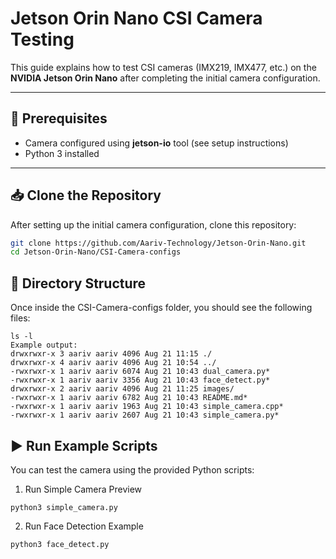 # Jetson Orin Nano CSI Camera Testing

This guide explains how to test CSI cameras (IMX219, IMX477, etc.) on the **NVIDIA Jetson Orin Nano** after completing the initial camera configuration.

---

## 📌 Prerequisites
- Camera configured using **jetson-io** tool (see setup instructions)  
- Python 3 installed  
---

## 📥 Clone the Repository
After setting up the initial camera configuration, clone this repository:

```bash
git clone https://github.com/Aariv-Technology/Jetson-Orin-Nano.git
cd Jetson-Orin-Nano/CSI-Camera-configs
```
## 📂 Directory Structure
Once inside the CSI-Camera-configs folder, you should see the following files:
```
ls -l
Example output:
drwxrwxr-x 3 aariv aariv 4096 Aug 21 11:15 ./
drwxrwxr-x 4 aariv aariv 4096 Aug 21 10:54 ../
-rwxrwxr-x 1 aariv aariv 6074 Aug 21 10:43 dual_camera.py*
-rwxrwxr-x 1 aariv aariv 3356 Aug 21 10:43 face_detect.py*
drwxrwxr-x 2 aariv aariv 4096 Aug 21 11:25 images/
-rwxrwxr-x 1 aariv aariv 6782 Aug 21 10:43 README.md*
-rwxrwxr-x 1 aariv aariv 1963 Aug 21 10:43 simple_camera.cpp*
-rwxrwxr-x 1 aariv aariv 2607 Aug 21 10:43 simple_camera.py*
```
## ▶️ Run Example Scripts
You can test the camera using the provided Python scripts:

1. Run Simple Camera Preview
```
python3 simple_camera.py
```
2. Run Face Detection Example
```
python3 face_detect.py
```
   

